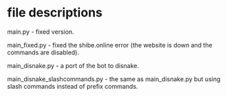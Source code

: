 # file descriptions
main.py - fixed version.

main_fixed.py - fixed the shibe.online error (the website is down and the commands are disabled).

main_disnake.py - a port of the bot to disnake.

main_disnake_slashcommands.py - the same as main_disnake.py but using slash commands instead of prefix commands.
